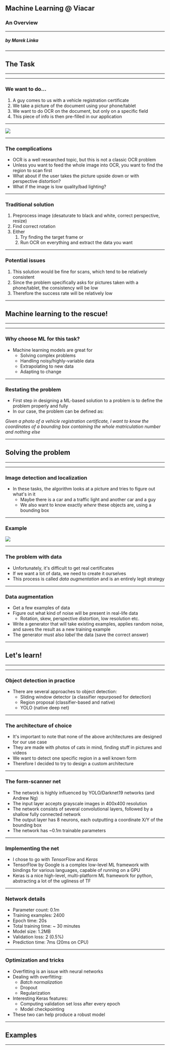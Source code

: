 ## Machine Learning @ Viacar
### An Overview
-----

##### _by Marek Linka_

---

## The Task
-----

----

### We want to do...

1. A guy comes to us with a vehicle registration certificate
2. We take a picture of the document using your phone/tablet
3. We want to do OCR on the document, but only on a specific field
4. This piece of info is then pre-filled in our application

----

![](images/certificate_example.png)

----

### The complications

* OCR is a well researched topic, but this is not a classic OCR problem
* Unless you want to feed the whole image into OCR, you want to find the region to scan first
* What about if the user takes the picture upside down or with perspective distortion?
* What if the image is low quality/bad lighting?

----

### Traditional solution

1. Preprocess image (desaturate to black and white, correct perspective, resize)
2. Find correct rotation
3. Either
    1. Try finding the target frame or
    2. Run OCR on everything and extract the data you want

----

### Potential issues

1. This solution would be fine for scans, which tend to be relatively consistent
2. Since the problem specifically asks for pictures taken with a phone/tablet, the consistency will be low
3. Therefore the success rate will be relatively low

---

## Machine learning to the rescue!
-----

----

### Why choose ML for this task?

* Machine learning models are great for
    * Solving complex problems
    * Handling noisy/highly-variable data
    * Extrapolating to new data
    * Adapting to change

----

### Restating the problem

* First step in designing a ML-based solution to a problem is to define the problem properly and fully
* In our case, the problem can be defined as:

_Given a photo of a vehicle registration certificate, I want to know the coordinates of a bounding box containing the whole matriculation number and nothing else_

---

## Solving the problem
-----

----

### Image detection and localization

* In these tasks, the algorithm looks at a picture and tries to figure out what's in it
    * Maybe there is a car and a traffic light and another car and a guy
    * We also want to know exactly _where_ these objects are, using a bounding box

----

### Example

![](https://software.intel.com/sites/default/files/managed/a7/55/object-detection-recognition-and-tracking-fig00.jpg)

----

### The problem with data

* Unfortunately, it's difficult to get real certificates
* If we want a lot of data, we need to create it ourselves
* This process is called _data augmentation_ and is an entirely legit strategy

----

### Data augmentation

* Get a few examples of data
* Figure out what kind of noise will be present in real-life data
    * Rotation, skew, perspective distortion, low resolution etc.
* Write a generator that will take existing examples, applies random noise, and saves the result as a new training example
* The generator must also _label_ the data (save the correct answer)

---

## Let's learn!
-----

----

### Object detection in practice

* There are several approaches to object detection:
    * Sliding window detector (a classifier repurposed for detection)
    * Region proposal (classifier-based and native)
    * YOLO (native deep net)

----

### The architecture of choice

* It's important to note that none of the above architectures are designed for our use case
* They are made with photos of cats in mind, finding stuff in pictures and videos
* We want to detect one specific region in a well known form
* Therefore I decided to try to design a custom architecture

----

### The form-scanner net

* The network is highly influenced by YOLO/Darknet19 networks (and Andrew Ng)
* The input layer accepts grayscale images in 400x400 resolution
* The network consists of several convolutional layers, followed by a shallow fully connected network
* The output layer has 8 neurons, each outputting a coordinate X/Y of the bounding box
* The network has ~0.1m trainable parameters

----

### Implementing the net

* I chose to go with _TensorFlow_ and _Keras_
* TensorFlow by Google is a complex low-level ML framework with bindings for various languages, capable of running on a GPU
* Keras is a nice high-level, multi-platform ML framework for python, abstracting a lot of the ugliness of TF

----

### Network details

* Parameter count: 0.1m
* Training examples: 2400
* Epoch time: 20s
* Total training time: ~ 30 minutes
* Model size: 1.2MB
* Validation loss: 2 (0.5%)
* Prediction time: 7ms (20ms on CPU)

----

### Optimization and tricks

* Overfitting is an issue with neural networks
* Dealing with overfitting:
    * _Batch normalization_
    * Dropout
    * Regularization
* Interesting Keras features:
    * Computing validation set loss after every epoch
    * Model checkpointing
* These two can help produce a robust model

---

## Examples
-----